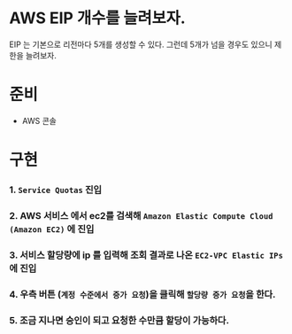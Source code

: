 # AWS EIP 개수를 늘려보자.

EIP 는 기본으로 리전마다 5개를 생성할 수 있다. 그런데 5개가 넘을 경우도 있으니 제한을 늘려보자.

# 준비

- AWS 콘솔

# 구현

### 1. `Service Quotas` 진입

### 2. AWS 서비스 에서 ec2를 검색해 `Amazon Elastic Compute Cloud (Amazon EC2)` 에 진입

### 3. 서비스 할당량에 ip 를 입력해 조회 결과로 나온 `EC2-VPC Elastic IPs` 에 진입

### 4. 우측 버튼 (`계정 수준에서 증가 요청`)을 클릭해 `할당량 증가 요청`을 한다.

### 5. 조금 지나면 승인이 되고 요청한 수만큼 할당이 가능하다.
